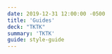 ```yaml
---
date: 2019-12-31 12:00:00 -0500
title: 'Guides'
deck: "TKTK"
summary: 'TKTK'
guide: style-guide
---
```

